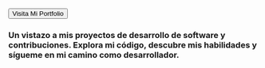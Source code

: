 <!DOCTYPE html>
<html lang="en">
<head>
    <meta charset="UTF-8">
    <meta name="viewport" content="width=device-width, initial-scale=1.0">
</head>
<body>
    <p><h1><a href="https://leandrotejado.github.io/Portafolio/" style="color: pink;"><button>Visita Mi Portfolio</button></a></h1></p>
<h3>Un vistazo a mis proyectos de desarrollo de software y contribuciones. Explora mi código, descubre mis habilidades y sígueme en mi camino como desarrollador.</h3>
</body>
</html>
